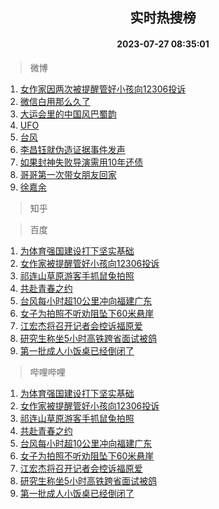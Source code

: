 <div align="center"><h2>实时热搜榜</h2><h4>2023-07-27 08:35:01</h4></div>

> 微博  

1. [女作家因两次被提醒管好小孩向12306投诉](https://s.weibo.com/weibo?q=%23%E5%A5%B3%E4%BD%9C%E5%AE%B6%E5%9B%A0%E4%B8%A4%E6%AC%A1%E8%A2%AB%E6%8F%90%E9%86%92%E7%AE%A1%E5%A5%BD%E5%B0%8F%E5%AD%A9%E5%90%9112306%E6%8A%95%E8%AF%89%23&t=31&band_rank=1&Refer=top)<br />
2. [微信白用那么久了](https://s.weibo.com/weibo?q=%E5%BE%AE%E4%BF%A1%E7%99%BD%E7%94%A8%E9%82%A3%E4%B9%88%E4%B9%85%E4%BA%86&t=31&band_rank=2&Refer=top)<br />
3. [大运会里的中国风巴蜀韵](https://s.weibo.com/weibo?q=%23%E5%A4%A7%E8%BF%90%E4%BC%9A%E9%87%8C%E7%9A%84%E4%B8%AD%E5%9B%BD%E9%A3%8E%E5%B7%B4%E8%9C%80%E9%9F%B5%23&t=31&band_rank=3&Refer=top)<br />
4. [UFO](https://s.weibo.com/weibo?q=UFO&t=31&band_rank=4&Refer=top)<br />
5. [台风](https://s.weibo.com/weibo?q=%E5%8F%B0%E9%A3%8E&t=31&band_rank=5&Refer=top)<br />
6. [李昌钰就伪造证据事件发声](https://s.weibo.com/weibo?q=%23%E6%9D%8E%E6%98%8C%E9%92%B0%E5%B0%B1%E4%BC%AA%E9%80%A0%E8%AF%81%E6%8D%AE%E4%BA%8B%E4%BB%B6%E5%8F%91%E5%A3%B0%23&t=31&band_rank=6&Refer=top)<br />
7. [如果封神失败导演需用10年还债](https://s.weibo.com/weibo?q=%23%E5%A6%82%E6%9E%9C%E5%B0%81%E7%A5%9E%E5%A4%B1%E8%B4%A5%E5%AF%BC%E6%BC%94%E9%9C%80%E7%94%A810%E5%B9%B4%E8%BF%98%E5%80%BA%23&t=31&band_rank=7&Refer=top)<br />
8. [哥哥第一次带女朋友回家](https://s.weibo.com/weibo?q=%E5%93%A5%E5%93%A5%E7%AC%AC%E4%B8%80%E6%AC%A1%E5%B8%A6%E5%A5%B3%E6%9C%8B%E5%8F%8B%E5%9B%9E%E5%AE%B6&t=31&band_rank=8&Refer=top)<br />
9. [徐嘉余](https://s.weibo.com/weibo?q=%E5%BE%90%E5%98%89%E4%BD%99&t=31&band_rank=9&Refer=top)<br />

> 知乎  


> 百度  

1. [为体育强国建设打下坚实基础](https://www.baidu.com/s?wd=%E4%B8%BA%E4%BD%93%E8%82%B2%E5%BC%BA%E5%9B%BD%E5%BB%BA%E8%AE%BE%E6%89%93%E4%B8%8B%E5%9D%9A%E5%AE%9E%E5%9F%BA%E7%A1%80&sa=fyb_news&rsv_dl=fyb_news)<br />
2. [女作家被提醒管好小孩向12306投诉](https://www.baidu.com/s?wd=%E5%A5%B3%E4%BD%9C%E5%AE%B6%E8%A2%AB%E6%8F%90%E9%86%92%E7%AE%A1%E5%A5%BD%E5%B0%8F%E5%AD%A9%E5%90%9112306%E6%8A%95%E8%AF%89&sa=fyb_news&rsv_dl=fyb_news)<br />
3. [祁连山草原游客手抓鼠兔拍照](https://www.baidu.com/s?wd=%E7%A5%81%E8%BF%9E%E5%B1%B1%E8%8D%89%E5%8E%9F%E6%B8%B8%E5%AE%A2%E6%89%8B%E6%8A%93%E9%BC%A0%E5%85%94%E6%8B%8D%E7%85%A7&sa=fyb_news&rsv_dl=fyb_news)<br />
4. [共赴青春之约](https://www.baidu.com/s?wd=%E5%85%B1%E8%B5%B4%E9%9D%92%E6%98%A5%E4%B9%8B%E7%BA%A6&sa=fyb_news&rsv_dl=fyb_news)<br />
5. [台风每小时超10公里冲向福建广东](https://www.baidu.com/s?wd=%E5%8F%B0%E9%A3%8E%E6%AF%8F%E5%B0%8F%E6%97%B6%E8%B6%8510%E5%85%AC%E9%87%8C%E5%86%B2%E5%90%91%E7%A6%8F%E5%BB%BA%E5%B9%BF%E4%B8%9C&sa=fyb_news&rsv_dl=fyb_news)<br />
6. [女子为拍照不听劝阻坠下60米悬崖](https://www.baidu.com/s?wd=%E5%A5%B3%E5%AD%90%E4%B8%BA%E6%8B%8D%E7%85%A7%E4%B8%8D%E5%90%AC%E5%8A%9D%E9%98%BB%E5%9D%A0%E4%B8%8B60%E7%B1%B3%E6%82%AC%E5%B4%96&sa=fyb_news&rsv_dl=fyb_news)<br />
7. [江宏杰将召开记者会控诉福原爱](https://www.baidu.com/s?wd=%E6%B1%9F%E5%AE%8F%E6%9D%B0%E5%B0%86%E5%8F%AC%E5%BC%80%E8%AE%B0%E8%80%85%E4%BC%9A%E6%8E%A7%E8%AF%89%E7%A6%8F%E5%8E%9F%E7%88%B1&sa=fyb_news&rsv_dl=fyb_news)<br />
8. [研究生称坐5小时高铁跨省面试被鸽](https://www.baidu.com/s?wd=%E7%A0%94%E7%A9%B6%E7%94%9F%E7%A7%B0%E5%9D%905%E5%B0%8F%E6%97%B6%E9%AB%98%E9%93%81%E8%B7%A8%E7%9C%81%E9%9D%A2%E8%AF%95%E8%A2%AB%E9%B8%BD&sa=fyb_news&rsv_dl=fyb_news)<br />
9. [第一批成人小饭桌已经倒闭了](https://www.baidu.com/s?wd=%E7%AC%AC%E4%B8%80%E6%89%B9%E6%88%90%E4%BA%BA%E5%B0%8F%E9%A5%AD%E6%A1%8C%E5%B7%B2%E7%BB%8F%E5%80%92%E9%97%AD%E4%BA%86&sa=fyb_news&rsv_dl=fyb_news)<br />

> 哔哩哔哩  

1. [为体育强国建设打下坚实基础](https://www.baidu.com/s?wd=%E4%B8%BA%E4%BD%93%E8%82%B2%E5%BC%BA%E5%9B%BD%E5%BB%BA%E8%AE%BE%E6%89%93%E4%B8%8B%E5%9D%9A%E5%AE%9E%E5%9F%BA%E7%A1%80&sa=fyb_news&rsv_dl=fyb_news)<br />
2. [女作家被提醒管好小孩向12306投诉](https://www.baidu.com/s?wd=%E5%A5%B3%E4%BD%9C%E5%AE%B6%E8%A2%AB%E6%8F%90%E9%86%92%E7%AE%A1%E5%A5%BD%E5%B0%8F%E5%AD%A9%E5%90%9112306%E6%8A%95%E8%AF%89&sa=fyb_news&rsv_dl=fyb_news)<br />
3. [祁连山草原游客手抓鼠兔拍照](https://www.baidu.com/s?wd=%E7%A5%81%E8%BF%9E%E5%B1%B1%E8%8D%89%E5%8E%9F%E6%B8%B8%E5%AE%A2%E6%89%8B%E6%8A%93%E9%BC%A0%E5%85%94%E6%8B%8D%E7%85%A7&sa=fyb_news&rsv_dl=fyb_news)<br />
4. [共赴青春之约](https://www.baidu.com/s?wd=%E5%85%B1%E8%B5%B4%E9%9D%92%E6%98%A5%E4%B9%8B%E7%BA%A6&sa=fyb_news&rsv_dl=fyb_news)<br />
5. [台风每小时超10公里冲向福建广东](https://www.baidu.com/s?wd=%E5%8F%B0%E9%A3%8E%E6%AF%8F%E5%B0%8F%E6%97%B6%E8%B6%8510%E5%85%AC%E9%87%8C%E5%86%B2%E5%90%91%E7%A6%8F%E5%BB%BA%E5%B9%BF%E4%B8%9C&sa=fyb_news&rsv_dl=fyb_news)<br />
6. [女子为拍照不听劝阻坠下60米悬崖](https://www.baidu.com/s?wd=%E5%A5%B3%E5%AD%90%E4%B8%BA%E6%8B%8D%E7%85%A7%E4%B8%8D%E5%90%AC%E5%8A%9D%E9%98%BB%E5%9D%A0%E4%B8%8B60%E7%B1%B3%E6%82%AC%E5%B4%96&sa=fyb_news&rsv_dl=fyb_news)<br />
7. [江宏杰将召开记者会控诉福原爱](https://www.baidu.com/s?wd=%E6%B1%9F%E5%AE%8F%E6%9D%B0%E5%B0%86%E5%8F%AC%E5%BC%80%E8%AE%B0%E8%80%85%E4%BC%9A%E6%8E%A7%E8%AF%89%E7%A6%8F%E5%8E%9F%E7%88%B1&sa=fyb_news&rsv_dl=fyb_news)<br />
8. [研究生称坐5小时高铁跨省面试被鸽](https://www.baidu.com/s?wd=%E7%A0%94%E7%A9%B6%E7%94%9F%E7%A7%B0%E5%9D%905%E5%B0%8F%E6%97%B6%E9%AB%98%E9%93%81%E8%B7%A8%E7%9C%81%E9%9D%A2%E8%AF%95%E8%A2%AB%E9%B8%BD&sa=fyb_news&rsv_dl=fyb_news)<br />
9. [第一批成人小饭桌已经倒闭了](https://www.baidu.com/s?wd=%E7%AC%AC%E4%B8%80%E6%89%B9%E6%88%90%E4%BA%BA%E5%B0%8F%E9%A5%AD%E6%A1%8C%E5%B7%B2%E7%BB%8F%E5%80%92%E9%97%AD%E4%BA%86&sa=fyb_news&rsv_dl=fyb_news)<br />
